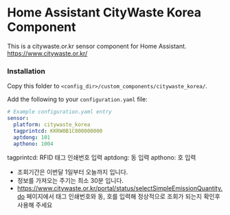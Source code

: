 # Home Assistant CityWaste Korea Component

This is a citywaste.or.kr sensor component for Home Assistant.
https://www.citywaste.or.kr/

### Installation

Copy this folder to `<config_dir>/custom_components/citywaste_korea/`.

Add the following to your `configuration.yaml` file:

```yaml
# Example configuration.yaml entry
sensor:
  platform: citywaste_korea
  tagprintcd: KKRW0B1C000000000
  aptdong: 101
  apthono: 1004
```

tagprintcd: RFID 태그 인쇄번호 입력
aptdong: 동 입력
apthono: 호 입력

- 조회기간은 이번달 1일부터 오늘까지 입니다.
- 정보를 가져오는 주기는 최소 30분 입니다.
- https://www.citywaste.or.kr/portal/status/selectSimpleEmissionQuantity.do 페이지에서 태그 인쇄번호와 동, 호를 입력해 정상적으로 조회가 되는지 확인후 사용해 주세요
